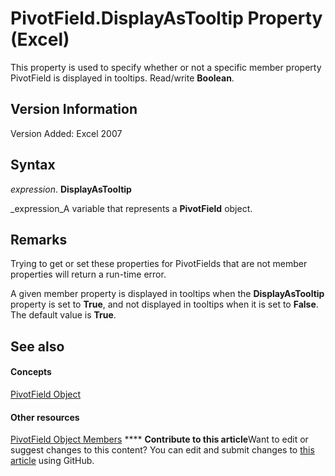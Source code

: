 
# PivotField.DisplayAsTooltip Property (Excel)

This property is used to specify whether or not a specific member property PivotField is displayed in tooltips. Read/write  **Boolean**.


## Version Information

Version Added: Excel 2007 


## Syntax

 _expression_. **DisplayAsTooltip**

 _expression_A variable that represents a  **PivotField** object.


## Remarks

Trying to get or set these properties for PivotFields that are not member properties will return a run-time error.

A given member property is displayed in tooltips when the  **DisplayAsTooltip** property is set to **True**, and not displayed in tooltips when it is set to  **False**. The default value is  **True**.


## See also


#### Concepts


 [PivotField Object](52784960-e2da-b43a-1e37-2d4dae61c6d8.md)
#### Other resources


 [PivotField Object Members](4a6ea12a-072c-a386-c855-7bf5f6eadd46.md)
****   **Contribute to this article**Want to edit or suggest changes to this content? You can edit and submit changes to  [this article](https://github.com/jhershey00/VBA_Excel_Test/OpenXMLCon/articles/48e18a23-8e8c-828f-2522-71910dc54e2c.md) using GitHub.

